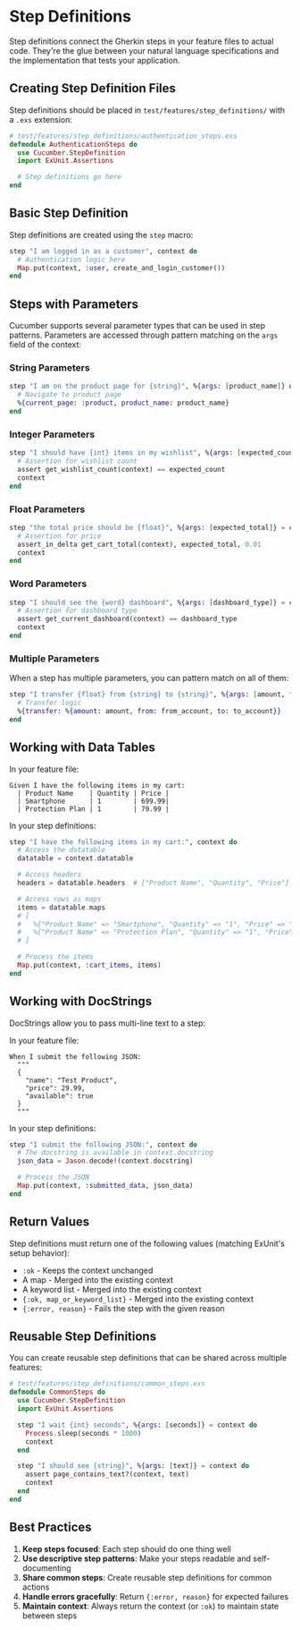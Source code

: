 # Step Definitions

Step definitions connect the Gherkin steps in your feature files to actual code. They're the glue between your natural language specifications and the implementation that tests your application.

## Creating Step Definition Files

Step definitions should be placed in `test/features/step_definitions/` with a `.exs` extension:

```elixir
# test/features/step_definitions/authentication_steps.exs
defmodule AuthenticationSteps do
  use Cucumber.StepDefinition
  import ExUnit.Assertions

  # Step definitions go here
end
```

## Basic Step Definition

Step definitions are created using the `step` macro:

```elixir
step "I am logged in as a customer", context do
  # Authentication logic here
  Map.put(context, :user, create_and_login_customer())
end
```

## Steps with Parameters

Cucumber supports several parameter types that can be used in step patterns. Parameters are accessed through pattern matching on the `args` field of the context:

### String Parameters

```elixir
step "I am on the product page for {string}", %{args: [product_name]} do
  # Navigate to product page
  %{current_page: :product, product_name: product_name}
end
```

### Integer Parameters

```elixir
step "I should have {int} items in my wishlist", %{args: [expected_count]} = context do
  # Assertion for wishlist count
  assert get_wishlist_count(context) == expected_count
  context
end
```

### Float Parameters

```elixir
step "the total price should be {float}", %{args: [expected_total]} = context do
  # Assertion for price
  assert_in_delta get_cart_total(context), expected_total, 0.01
  context
end
```

### Word Parameters

```elixir
step "I should see the {word} dashboard", %{args: [dashboard_type]} = context do
  # Assertion for dashboard type
  assert get_current_dashboard(context) == dashboard_type
  context
end
```

### Multiple Parameters

When a step has multiple parameters, you can pattern match on all of them:

```elixir
step "I transfer {float} from {string} to {string}", %{args: [amount, from_account, to_account]} do
  # Transfer logic
  %{transfer: %{amount: amount, from: from_account, to: to_account}}
end
```

## Working with Data Tables

In your feature file:
```gherkin
Given I have the following items in my cart:
  | Product Name    | Quantity | Price |
  | Smartphone      | 1        | 699.99|
  | Protection Plan | 1        | 79.99 |
```

In your step definitions:
```elixir
step "I have the following items in my cart:", context do
  # Access the datatable
  datatable = context.datatable

  # Access headers
  headers = datatable.headers  # ["Product Name", "Quantity", "Price"]

  # Access rows as maps
  items = datatable.maps
  # [
  #   %{"Product Name" => "Smartphone", "Quantity" => "1", "Price" => "699.99"},
  #   %{"Product Name" => "Protection Plan", "Quantity" => "1", "Price" => "79.99"}
  # ]

  # Process the items
  Map.put(context, :cart_items, items)
end
```

## Working with DocStrings

DocStrings allow you to pass multi-line text to a step:

In your feature file:
```gherkin
When I submit the following JSON:
  """
  {
    "name": "Test Product",
    "price": 29.99,
    "available": true
  }
  """
```

In your step definitions:
```elixir
step "I submit the following JSON:", context do
  # The docstring is available in context.docstring
  json_data = Jason.decode!(context.docstring)

  # Process the JSON
  Map.put(context, :submitted_data, json_data)
end
```

## Return Values

Step definitions must return one of the following values (matching ExUnit's setup behavior):

- `:ok` - Keeps the context unchanged
- A map - Merged into the existing context
- A keyword list - Merged into the existing context
- `{:ok, map_or_keyword_list}` - Merged into the existing context
- `{:error, reason}` - Fails the step with the given reason

## Reusable Step Definitions

You can create reusable step definitions that can be shared across multiple features:

```elixir
# test/features/step_definitions/common_steps.exs
defmodule CommonSteps do
  use Cucumber.StepDefinition
  import ExUnit.Assertions

  step "I wait {int} seconds", %{args: [seconds]} = context do
    Process.sleep(seconds * 1000)
    context
  end

  step "I should see {string}", %{args: [text]} = context do
    assert page_contains_text?(context, text)
    context
  end
end
```

## Best Practices

1. **Keep steps focused**: Each step should do one thing well
2. **Use descriptive step patterns**: Make your steps readable and self-documenting
3. **Share common steps**: Create reusable step definitions for common actions
4. **Handle errors gracefully**: Return `{:error, reason}` for expected failures
5. **Maintain context**: Always return the context (or `:ok`) to maintain state between steps